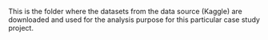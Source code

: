 This is the folder where the datasets from the data source (Kaggle) are downloaded and used for the analysis purpose for this particular case study project.
